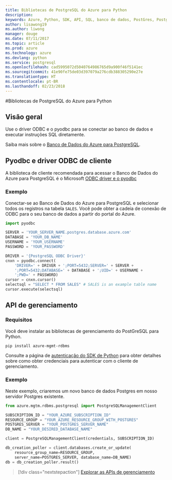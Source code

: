 ```yaml
---
title: Bibliotecas de PostgreSQL do Azure para Python
description: 
keywords: Azure, Python, SDK, API, SQL, banco de dados, PostGres, PostgreSQL
author: lisawong19
ms.author: liwong
manager: douge
ms.date: 07/11/2017
ms.topic: article
ms.prod: azure
ms.technology: azure
ms.devlang: python
ms.service: postgresql
ms.openlocfilehash: cad5995072d5040764986765d9a900f46f5141ec
ms.sourcegitcommit: 41e90fe75de03d397079a276cdb388305290e27e
ms.translationtype: HT
ms.contentlocale: pt-BR
ms.lasthandoff: 02/23/2018
---
```

#<a name="azure-postgresql-libraries-for-python"></a>Bibliotecas de PostgreSQL do Azure para Python

## <a name="overview"></a>Visão geral
Use o driver ODBC e o pyodbc para se conectar ao banco de dados e executar instruções SQL diretamente.

Saiba mais sobre o [Banco de Dados do Azure para PostgreSQL](https://docs.microsoft.com/azure/postgresql/).

## <a name="client-odbc-driver-and-pyodbc"></a>Pyodbc e driver ODBC de cliente
A biblioteca de cliente recomendada para acessar o Banco de Dados do Azure para PostgreSQL é o Microsoft [ODBC driver e o pyodbc](https://docs.microsoft.com/azure/sql-database/sql-database-connect-query-python#install-the-python-and-database-communication-libraries)

### <a name="example"></a>Exemplo 

Conectar-se ao Banco de Dados do Azure para PostgreSQL e selecionar todos os registros na tabela `SALES`. Você pode obter a cadeia de conexão de ODBC para o seu banco de dados a partir do portal do Azure.

```python
import pyodbc

SERVER = 'YOUR_SERVER_NAME.postgres.database.azure.com'
DATABASE = 'YOUR_DB_NAME'
USERNAME = 'YOUR_USERNAME'
PASSWORD = 'YOUR_PASSWORD'

DRIVER = '{PostgreSQL ODBC Driver}'
cnxn = pyodbc.connect(
    'DRIVER=' + DRIVER + ';PORT=5432;SERVER=' + SERVER +
    ';PORT=5432;DATABASE=' + DATABASE + ';UID=' + USERNAME +
    ';PWD=' + PASSWORD)
cursor = cnxn.cursor()
selectsql = "SELECT * FROM SALES" # SALES is an example table name
cursor.execute(selectsql)
```

## <a name="management-api"></a>API de gerenciamento
### <a name="requirements"></a>Requisitos
Você deve instalar as bibliotecas de gerenciamento do PostGreSQL para Python.
```bash
pip install azure-mgmt-rdbms
```

Consulte a página de [autenticação do SDK de Python](https://docs.microsoft.com/python/azure/python-sdk-azure-authenticate) para obter detalhes sobre como obter credenciais para autenticar com o cliente de gerenciamento.

### <a name="example"></a>Exemplo
Neste exemplo, criaremos um novo banco de dados Postgres em nosso servidor Postgres existente.
```python
from azure.mgtm.rdbms.postgresql import PostgreSQLManagementClient

SUBSCRIPTION_ID = "YOUR_AZURE_SUBSCRIPTION_ID"
RESOURCE_GROUP = "YOUR_AZURE_RESOURCE_GROUP_WITH_POSTGRES"
POSTGRES_SERVER = "YOUR_POSTGRES_SERVER_NAME"
DB_NAME = "YOUR_DESIRED_DATABASE_NAME"

client = PostgreSQLManagementClient(credentials, SUBSCRIPTION_ID)

db_creation_poller = client.databases.create_or_update(
    resource_group_name=RESOURCE_GROUP,
    server_name=POSTGRES_SERVER, database_name=DB_NAME)
db = db_creation_poller.result()
```

> [!div class="nextstepaction"]
> [Explorar as APIs de gerenciamento](/python/api/overview/azure/postgresql/management)

